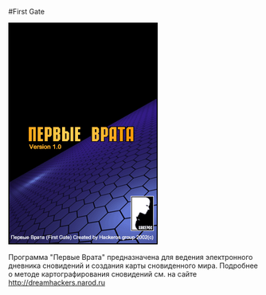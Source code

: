 ﻿#First Gate

![FirstGate](/help/back_intro.GIF)

Программа "Первые Врата" предназначена для ведения электронного дневника сновидений и создания карты сновиденного мира.
Подробнее о методе картографирования сновидений см. на сайте http://dreamhackers.narod.ru


